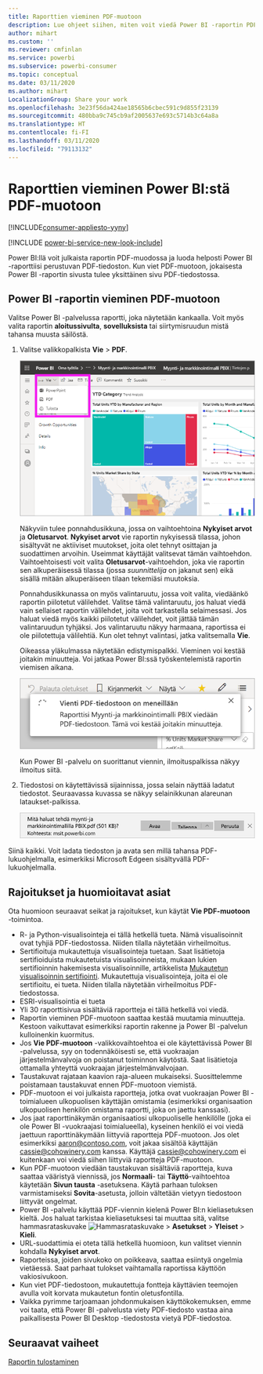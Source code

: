 ```yaml
---
title: Raporttien vieminen PDF-muotoon
description: Lue ohjeet siihen, miten voit viedä Power BI -raportin PDF-tiedostona.
author: mihart
ms.custom: ''
ms.reviewer: cmfinlan
ms.service: powerbi
ms.subservice: powerbi-consumer
ms.topic: conceptual
ms.date: 03/11/2020
ms.author: mihart
LocalizationGroup: Share your work
ms.openlocfilehash: 3e23f56da424ae18565b6cbec591c9d855f23139
ms.sourcegitcommit: 480bba9c745cb9af2005637e693c5714b3c64a8a
ms.translationtype: HT
ms.contentlocale: fi-FI
ms.lasthandoff: 03/11/2020
ms.locfileid: "79113132"
---
```

# <a name="export-reports-from-power-bi-to-pdf"></a>Raporttien vieminen Power BI:stä PDF-muotoon

[!INCLUDE[consumer-appliesto-yyny](../includes/consumer-appliesto-yyny.md)]

[!INCLUDE [power-bi-service-new-look-include](../includes/power-bi-service-new-look-include.md)]

Power BI:llä voit julkaista raportin PDF-muodossa ja luoda helposti Power BI -raporttiisi perustuvan PDF-tiedoston. Kun viet PDF-muotoon, jokaisesta Power BI -raportin sivusta tulee yksittäinen sivu PDF-tiedostossa.

## <a name="export-your-power-bi-report-to-pdf"></a>Power BI -raportin vieminen PDF-muotoon
Valitse Power BI -palvelussa raportti, joka näytetään kankaalla. Voit myös valita raportin **aloitussivulta**, **sovelluksista** tai siirtymisruudun mistä tahansa muusta säilöstä.

1. Valitse valikkopalkista **Vie** > **PDF**.

    ![Valitse Vie valikkoriviltä](media/end-user-pdf/power-bi-export.png)

    Näkyviin tulee ponnahdusikkuna, jossa on vaihtoehtoina **Nykyiset arvot** ja **Oletusarvot**. **Nykyiset arvot** vie raportin nykyisessä tilassa, johon sisältyvät ne aktiiviset muutokset, joita olet tehnyt osittajan ja suodattimen arvoihin. Useimmat käyttäjät valitsevat tämän vaihtoehdon. Vaihtoehtoisesti voit valita **Oletusarvot**-vaihtoehdon, joka vie raportin sen alkuperäisessä tilassa (jossa *suunnittelija* on jakanut sen) eikä sisällä mitään alkuperäiseen tilaan tekemiäsi muutoksia.
    
    Ponnahdusikkunassa on myös valintaruutu, jossa voit valita, viedäänkö raportin piilotetut välilehdet. Valitse tämä valintaruutu, jos haluat viedä vain sellaiset raportin välilehdet, joita voit tarkastella selaimessasi. Jos haluat viedä myös kaikki piilotetut välilehdet, voit jättää tämän valintaruudun tyhjäksi. Jos valintaruutu näkyy harmaana, raportissa ei ole piilotettuja välilehtiä. Kun olet tehnyt valintasi, jatka valitsemalla **Vie**.
    
    Oikeassa yläkulmassa näytetään edistymispalkki. Vieminen voi kestää joitakin minuutteja. Voi jatkaa Power BI:ssä työskentelemistä raportin viemisen aikana.

    ![Viennin edistymisilmoitus](media/end-user-pdf/power-bi-export-progress.png)

    Kun Power BI -palvelu on suorittanut viennin, ilmoituspalkissa näkyy ilmoitus siitä.

2. Tiedostosi on käytettävissä sijainnissa, jossa selain näyttää ladatut tiedostot. Seuraavassa kuvassa se näkyy selainikkunan alareunan lataukset-palkissa.

    ![Ladatun tiedoston sijainti](media/end-user-pdf/power-bi-export-done.png)

Siinä kaikki. Voit ladata tiedoston ja avata sen millä tahansa PDF-lukuohjelmalla, esimerkiksi Microsoft Edgeen sisältyvällä PDF-lukuohjelmalla.


## <a name="limitations-and-considerations"></a>Rajoitukset ja huomioitavat asiat
Ota huomioon seuraavat seikat ja rajoitukset, kun käytät **Vie PDF-muotoon** -toimintoa.

* R- ja Python-visualisointeja ei tällä hetkellä tueta. Nämä visualisoinnit ovat tyhjiä PDF-tiedostossa. Niiden tilalla näytetään virheilmoitus. 
* Sertifioituja mukautettuja visualisointeja tuetaan. Saat lisätietoja sertifioiduista mukautetuista visualisoinneista, mukaan lukien sertifioinnin hakemisesta visualisoinnille, artikkelista [Mukautetun visualisoinnin sertifiointi](../developer/power-bi-custom-visuals-certified.md). Mukautettuja visualisointeja, joita ei ole sertifioitu, ei tueta. Niiden tilalla näytetään virheilmoitus PDF-tiedostossa.
* ESRI-visualisointia ei tueta
* Yli 30 raporttisivua sisältäviä raportteja ei tällä hetkellä voi viedä.
* Raportin vieminen PDF-muotoon saattaa kestää muutamia minuutteja. Kestoon vaikuttavat esimerkiksi raportin rakenne ja Power BI -palvelun kulloinenkin kuormitus.
* Jos **Vie PDF-muotoon** -valikkovaihtoehtoa ei ole käytettävissä Power BI -palvelussa, syy on todennäköisesti se, että vuokraajan järjestelmänvalvoja on poistanut toiminnon käytöstä. Saat lisätietoja ottamalla yhteyttä vuokraajan järjestelmänvalvojaan.
* Taustakuvat rajataan kaavion raja-alueen mukaiseksi. Suosittelemme poistamaan taustakuvat ennen PDF-muotoon viemistä.
* PDF-muotoon ei voi julkaista raportteja, jotka ovat vuokraajan Power BI -toimialueen ulkopuolisen käyttäjän omistamia (esimerkiksi organisaation ulkopuolisen henkilön omistama raportti, joka on jaettu kanssasi).
* Jos jaat raporttinäkymän organisaatiosi ulkopuoliselle henkilölle (joka ei ole Power BI -vuokraajasi toimialueella), kyseinen henkilö ei voi viedä jaettuun raporttinäkymään liittyviä raportteja PDF-muotoon. Jos olet esimerkiksi aaron@contoso.com, voit jakaa sisältöä käyttäjän cassie@cohowinery.com kanssa. Käyttäjä cassie@cohowinery.com ei kuitenkaan voi viedä siihen liittyviä raportteja PDF-muotoon.
* Kun PDF-muotoon viedään taustakuvan sisältäviä raportteja, kuva saattaa vääristyä viennissä, jos **Normaali**- tai **Täyttö**-vaihtoehtoa käytetään **Sivun tausta** -asetuksena. Käytä parhaan tuloksen varmistamiseksi **Sovita**-asetusta, jolloin vältetään vietyyn tiedostoon liittyvät ongelmat.
* Power BI -palvelu käyttää PDF-viennin kielenä Power BI:n kieliasetuksen kieltä. Jos haluat tarkistaa kieliasetuksesi tai muuttaa sitä, valitse hammasrataskuvake ![Hammasrataskuvake](media/end-user-powerpoint/power-bi-settings-icon.png) > **Asetukset** > **Yleiset** > **Kieli**.
* URL-suodattimia ei oteta tällä hetkellä huomioon, kun valitset viennin kohdalla **Nykyiset arvot**.
* Raporteissa, joiden sivukoko on poikkeava, saattaa esiintyä ongelmia vietäessä. Saat parhaat tulokset vaihtamalla raportissa käyttöön vakiosivukoon.
* Kun viet PDF-tiedostoon, mukautettuja fontteja käyttävien teemojen avulla voit korvata mukautetun fontin oletusfontilla.
* Vaikka pyrimme tarjoamaan johdonmukaisen käyttökokemuksen, emme voi taata, että Power BI -palvelusta viety PDF-tiedosto vastaa aina paikallisesta Power BI Desktop -tiedostosta vietyä PDF-tiedostoa.

## <a name="next-steps"></a>Seuraavat vaiheet
[Raportin tulostaminen](end-user-print.md)
